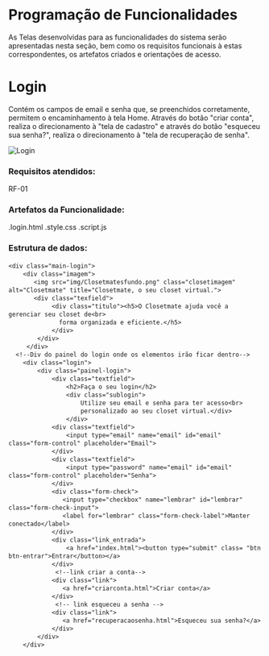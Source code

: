 # Programação de Funcionalidades

As Telas desenvolvidas para as funcionalidades do sistema serão apresentadas nesta seção, bem como os requisitos funcionais à estas correspondentes, os artefatos criados e orientações de acesso.

# Login

Contém os campos de email e senha que, se preenchidos corretamente, permitem o encaminhamento à tela Home. Através do botão "criar conta", realiza o direcionamento à "tela de cadastro" e através do botão "esqueceu sua senha?", realiza o direcionamento à "tela de recuperação de senha".

![Login](https://github.com/ICEI-PUC-Minas-PMV-ADS/pmv-ads-2023-1-e1-proj-web-t11-pmv-ads-2023-1-e1-proj-web-t11-05/assets/126190493/6884221e-c370-49b4-bdc4-82dc46d15f84)

### Requisitos atendidos:
RF-01

### Artefatos da Funcionalidade:
.login.html
.style.css
.script.js

### Estrutura de dados:

    <div class="main-login">
        <div class="imagem">
           <img src="img/Closetmatesfundo.png" class="closetimagem" alt="Closetmate" title="Closetmate, o seu closet virtual.">
           <div class="texfield">
                <div class="titulo"><h5>O Closetmate ajuda você a gerenciar seu closet de<br>
                  forma organizada e eficiente.</h5>
                </div>
            </div>
         </div> 
      <!--Div do painel do login onde os elementos irão ficar dentro--> 
        <div class="login">
            <div class="painel-login">
                <div class="textfield">  
                    <h2>Faça o seu login</h2>
                    <div class="sublogin">
                        Utilize seu email e senha para ter acesso<br>
                        personalizado ao seu closet virtual.</div>
                    </div>
                <div class="textfield">
                    <input type="email" name="email" id="email" class="form-control" placeholder="Email">
                </div>
                <div class="textfield">
                    <input type="password" name="email" id="email" class="form-control" placeholder="Senha">
                </div>
                <div class="form-check">
                   <input type="checkbox" name="lembrar" id="lembrar" class="form-check-input">
                   <label for="lembrar" class="form-check-label">Manter conectado</label>
                </div>
                <div class="link_entrada">
                    <a href="index.html"><button type="submit" class= "btn btn-entrar">Entrar</button></a>
                </div>
                 <!--link criar a conta-->
                <div class="link">
                   <a href="criarconta.html">Criar conta</a> 
                </div>
                 <!-- link esqueceu a senha -->
                <div class="link">
                   <a href="recuperacaosenha.html">Esqueceu sua senha?</a>
                </div>
            </div> 
        </div>

</body>
</html> 

